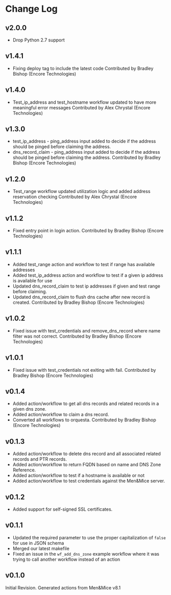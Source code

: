 # Change Log

## v2.0.0

* Drop Python 2.7 support

## v1.4.1

* Fixing deploy tag to include the latest code
  Contributed by Bradley Bishop (Encore Technologies)

## v1.4.0

* Test_ip_address and test_hostname workflow updated to have more meaningful error messages
  Contributed by Alex Chrystal (Encore Technologies)

## v1.3.0

* test_ip_address - ping_address input added to decide if the address should be pinged before claiming the address.
* dns_record_claim - ping_address input added to decide if the address should be pinged before claiming the address.
  Contributed by Bradley Bishop (Encore Technologies)

## v1.2.0

* Test_range workflow updated utilization logic and added address reservation checking
  Contributed by Alex Chrystal (Encore Technologies)

## v1.1.2

* Fixed entry point in login action.
  Contributed by Bradley Bishop (Encore Technologies)

## v1.1.1

* Added test_range action and workflow to test if range has available addresses
* Added test_ip_address action and workflow to test if a given ip address is available for use
* Updated dns_record_claim to test ip addresses if given and test range before claiming.
* Updated dns_record_claim to flush dns cache after new record is created.
  Contributed by Bradley Bishop (Encore Technologies)

## v1.0.2

* Fixed issue with test_credentials and remove_dns_record where name filter was not correct.
  Contributed by Bradley Bishop (Encore Technologies)

## v1.0.1

* Fixed issue with test_credentials not exiting with fail.
  Contributed by Bradley Bishop (Encore Technologies)

## v0.1.4

* Added action/workflow to get all dns records and related records in a given dns zone.
* Added action/workflow to claim a dns record.
* Converted all workflows to orquesta.
  Contributed by Bradley Bishop (Encore Technologies)

## v0.1.3

* Added action/workflow to delete dns record and all associated related records and PTR records.
* Added action/workflow to return FQDN based on name and DNS Zone Reference.
* Added action/workflow to test if a hostname is available or not
* Added action/workflow to test credentials against the Men&Mice server.

## v0.1.2

* Added support for self-signed SSL certificates.

## v0.1.1

* Updated the required parameter to use the proper capitalization of `false` for use in JSON schema
* Merged our latest makefile
* Fixed an issue in the `wf_add_dns_zone` example workflow where it was trying to call another workflow instead of an action

## v0.1.0

Initial Revision.
Generated actions from Men&Mice v8.1
